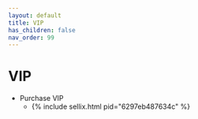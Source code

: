 ```yaml
---
layout: default
title: VIP
has_children: false
nav_order: 99
---
```

# VIP
- Purchase VIP
	- {% include sellix.html pid="6297eb487634c" %}
